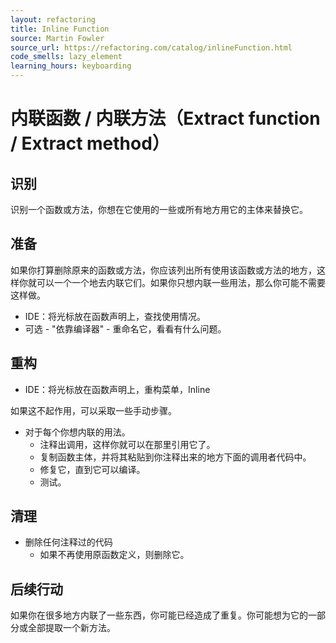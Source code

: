 ```yaml
---
layout: refactoring
title: Inline Function
source: Martin Fowler
source_url: https://refactoring.com/catalog/inlineFunction.html
code_smells: lazy_element
learning_hours: keyboarding
---
```


# 内联函数 / 内联方法（Extract function / Extract method）

## 识别
识别一个函数或方法，你想在它使用的一些或所有地方用它的主体来替换它。

## 准备
如果你打算删除原来的函数或方法，你应该列出所有使用该函数或方法的地方，这样你就可以一个一个地去内联它们。如果你只想内联一些用法，那么你可能不需要这样做。

* IDE：将光标放在函数声明上，查找使用情况。
* 可选 - "依靠编译器" - 重命名它，看看有什么问题。

## 重构
* IDE：将光标放在函数声明上，重构菜单，Inline

如果这不起作用，可以采取一些手动步骤。
* 对于每个你想内联的用法。
  * 注释出调用，这样你就可以在那里引用它了。
  * 复制函数主体，并将其粘贴到你注释出来的地方下面的调用者代码中。
  * 修复它，直到它可以编译。
  * 测试。

## 清理
* 删除任何注释过的代码
  * 如果不再使用原函数定义，则删除它。

## 后续行动
如果你在很多地方内联了一些东西，你可能已经造成了重复。你可能想为它的一部分或全部提取一个新方法。

